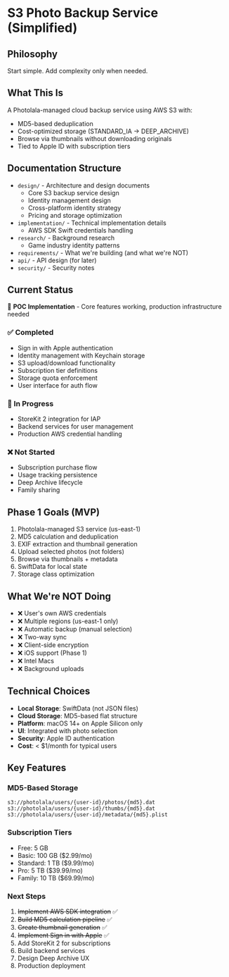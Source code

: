 # S3 Photo Backup Service (Simplified)

## Philosophy

Start simple. Add complexity only when needed.

## What This Is

A Photolala-managed cloud backup service using AWS S3 with:
- MD5-based deduplication
- Cost-optimized storage (STANDARD_IA → DEEP_ARCHIVE)
- Browse via thumbnails without downloading originals
- Tied to Apple ID with subscription tiers

## Documentation Structure

- `design/` - Architecture and design documents
  - Core S3 backup service design
  - Identity management design
  - Cross-platform identity strategy
  - Pricing and storage optimization
- `implementation/` - Technical implementation details
  - AWS SDK Swift credentials handling
- `research/` - Background research
  - Game industry identity patterns
- `requirements/` - What we're building (and what we're NOT)
- `api/` - API design (for later)
- `security/` - Security notes

## Current Status

🚧 **POC Implementation** - Core features working, production infrastructure needed

### ✅ Completed
- Sign in with Apple authentication
- Identity management with Keychain storage
- S3 upload/download functionality
- Subscription tier definitions
- Storage quota enforcement
- User interface for auth flow

### 🚧 In Progress
- StoreKit 2 integration for IAP
- Backend services for user management
- Production AWS credential handling

### ❌ Not Started
- Subscription purchase flow
- Usage tracking persistence
- Deep Archive lifecycle
- Family sharing

## Phase 1 Goals (MVP)

1. Photolala-managed S3 service (us-east-1)
2. MD5 calculation and deduplication
3. EXIF extraction and thumbnail generation
4. Upload selected photos (not folders)
5. Browse via thumbnails + metadata
6. SwiftData for local state
7. Storage class optimization

## What We're NOT Doing

- ❌ User's own AWS credentials
- ❌ Multiple regions (us-east-1 only)
- ❌ Automatic backup (manual selection)
- ❌ Two-way sync
- ❌ Client-side encryption
- ❌ iOS support (Phase 1)
- ❌ Intel Macs
- ❌ Background uploads

## Technical Choices

- **Local Storage**: SwiftData (not JSON files)
- **Cloud Storage**: MD5-based flat structure
- **Platform**: macOS 14+ on Apple Silicon only
- **UI**: Integrated with photo selection
- **Security**: Apple ID authentication
- **Cost**: < $1/month for typical users

## Key Features

### MD5-Based Storage
```
s3://photolala/users/{user-id}/photos/{md5}.dat
s3://photolala/users/{user-id}/thumbs/{md5}.dat
s3://photolala/users/{user-id}/metadata/{md5}.plist
```

### Subscription Tiers
- Free: 5 GB
- Basic: 100 GB ($2.99/mo)
- Standard: 1 TB ($9.99/mo)
- Pro: 5 TB ($39.99/mo)
- Family: 10 TB ($69.99/mo)

### Next Steps

1. ~~Implement AWS SDK integration~~ ✅
2. ~~Build MD5 calculation pipeline~~ ✅
3. ~~Create thumbnail generation~~ ✅
4. ~~Implement Sign in with Apple~~ ✅
5. Add StoreKit 2 for subscriptions
6. Build backend services
7. Design Deep Archive UX
8. Production deployment